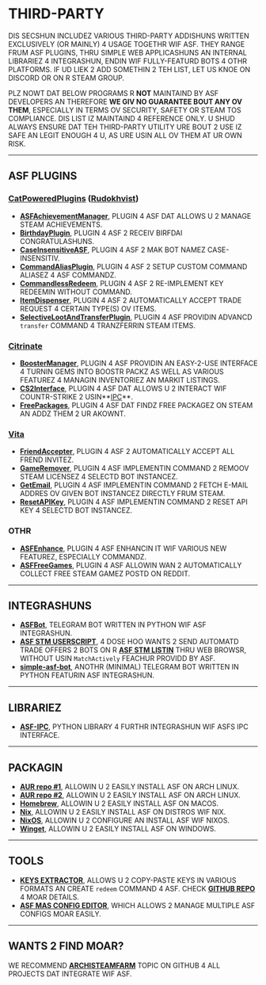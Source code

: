 # THIRD-PARTY

DIS SECSHUN INCLUDEZ VARIOUS THIRD-PARTY ADDISHUNS WRITTEN EXCLUSIVELY (OR MAINLY) 4 USAGE TOGETHR WIF ASF. THEY RANGE FRUM ASF PLUGINS, THRU SIMPLE WEB APPLICASHUNS AN INTERNAL LIBRARIEZ 4 INTEGRASHUN, ENDIN WIF FULLY-FEATURD BOTS 4 OTHR PLATFORMS. IF UD LIEK 2 ADD SOMETHIN 2 TEH LIST, LET US KNOE ON DISCORD OR ON R STEAM GROUP.

PLZ NOWT DAT BELOW PROGRAMS R **NOT** MAINTAIND BY ASF DEVELOPERS AN THEREFORE **WE GIV NO GUARANTEE BOUT ANY OV THEM**, ESPECIALLY IN TERMS OV SECURITY, SAFETY OR STEAM TOS COMPLIANCE. DIS LIST IZ MAINTAIND 4 REFERENCE ONLY. U SHUD ALWAYS ENSURE DAT TEH THIRD-PARTY UTILITY URE BOUT 2 USE IZ SAFE AN LEGIT ENOUGH 4 U, AS URE USIN ALL OV THEM AT UR OWN RISK.

---

## ASF PLUGINS

### **[CatPoweredPlugins](https://github.com/CatPoweredPlugins)** (**[Rudokhvist](https://github.com/Rudokhvist)**)

- **[ASFAchievementManager](https://github.com/CatPoweredPlugins/ASFAchievementManager)**, PLUGIN 4 ASF DAT ALLOWS U 2 MANAGE STEAM ACHIEVEMENTS.
- **[BirthdayPlugin](https://github.com/CatPoweredPlugins/BirthdayPlugin)**, PLUGIN 4 ASF 2 RECEIV BIRFDAI CONGRATULASHUNS.
- **[CaseInsensitiveASF](https://github.com/CatPoweredPlugins/CaseInsensitiveASF)**, PLUGIN 4 ASF 2 MAK BOT NAMEZ CASE-INSENSITIV.
- **[CommandAliasPlugin](https://github.com/CatPoweredPlugins/CommandAliasPlugin)**, PLUGIN 4 ASF 2 SETUP CUSTOM COMMAND ALIASEZ 4 ASF COMMANDZ.
- **[CommandlessRedeem](https://github.com/CatPoweredPlugins/CommandlessRedeem)**, PLUGIN 4 ASF 2 RE-IMPLEMENT KEY REDEEMIN WITHOUT COMMAND.
- **[ItemDispenser](https://github.com/CatPoweredPlugins/ItemDispenser)**, PLUGIN 4 ASF 2 AUTOMATICALLY ACCEPT TRADE REQUEST 4 CERTAIN TYPE(S) OV ITEMS.
- **[SelectiveLootAndTransferPlugin](https://github.com/CatPoweredPlugins/SelectiveLootAndTransferPlugin)**, PLUGIN 4 ASF PROVIDIN ADVANCD `transfer` COMMAND 4 TRANZFERRIN STEAM ITEMS.

### **[Citrinate](https://github.com/Citrinate)**

- **[BoosterManager](https://github.com/Citrinate/BoosterManager)**, PLUGIN 4 ASF PROVIDIN AN EASY-2-USE INTERFACE 4 TURNIN GEMS INTO BOOSTR PACKZ AS WELL AS VARIOUS FEATUREZ 4 MANAGIN INVENTORIEZ AN MARKIT LISTINGS.
- **[CS2Interface](https://github.com/Citrinate/CS2Interface)**, PLUGIN 4 ASF DAT ALLOWS U 2 INTERACT WIF COUNTR-STRIKE 2 USIN**[IPC](https://github.com/JustArchiNET/ArchiSteamFarm/wiki/IPC)**.
- **[FreePackages](https://github.com/Citrinate/FreePackages)**, PLUGIN 4 ASF DAT FINDZ FREE PACKAGEZ ON STEAM AN ADDZ THEM 2 UR AKOWNT.

### **[Vita](https://github.com/ezhevita)**

- **[FriendAccepter](https://github.com/ezhevita/FriendAccepter)**, PLUGIN 4 ASF 2 AUTOMATICALLY ACCEPT ALL FREND INVITEZ.
- **[GameRemover](https://github.com/ezhevita/GameRemover)**, PLUGIN 4 ASF IMPLEMENTIN COMMAND 2 REMOOV STEAM LICENSEZ 4 SELECTD BOT INSTANCEZ.
- **[GetEmail](https://github.com/ezhevita/GetEmail)**, PLUGIN 4 ASF IMPLEMENTIN COMMAND 2 FETCH E-MAIL ADDRES OV GIVEN BOT INSTANCEZ DIRECTLY FRUM STEAM.
- **[ResetAPIKey](https://github.com/ezhevita/ResetAPIKey)**, PLUGIN 4 ASF IMPLEMENTIN COMMAND 2 RESET API KEY 4 SELECTD BOT INSTANCEZ.

### OTHR

- **[ASFEnhance](https://github.com/chr233/ASFEnhance)**, PLUGIN 4 ASF ENHANCIN IT WIF VARIOUS NEW FEATUREZ, ESPECIALLY COMMANDZ.
- **[ASFFreeGames](https://github.com/maxisoft/ASFFreeGames)**, PLUGIN 4 ASF ALLOWIN WAN 2 AUTOMATICALLY COLLECT FREE STEAM GAMEZ POSTD ON REDDIT.

---

## INTEGRASHUNS

- **[ASFBot](https://github.com/dmcallejo/ASFBot)**, TELEGRAM BOT WRITTEN IN PYTHON WIF ASF INTEGRASHUN.
- **[ASF STM USERSCRIPT](https://greasyfork.org/en/scripts/404754-asf-stm)**, 4 DOSE HOO WANTS 2 SEND AUTOMATD TRADE OFFERS 2 BOTS ON R **[ASF STM LISTIN](https://github.com/JustArchiNET/ArchiSteamFarm/wiki/ItemsMatcherPlugin#publiclisting)** THRU WEB BROWSR, WITHOUT USIN `MatchActively` FEACHUR PROVIDD BY ASF.
- **[simple-asf-bot](https://github.com/deluxghost/simple-asf-bot)**, ANOTHR (MINIMAL) TELEGRAM BOT WRITTEN IN PYTHON FEATURIN ASF INTEGRASHUN.

---

## LIBRARIEZ

- **[ASF-IPC](https://github.com/deluxghost/ASF_IPC)**, PYTHON LIBRARY 4 FURTHR INTEGRASHUN WIF ASFS IPC INTERFACE.

---

## PACKAGIN

- **[AUR repo #1](https://aur.archlinux.org/packages/asf)**, ALLOWIN U 2 EASILY INSTALL ASF ON ARCH LINUX.
- **[AUR repo #2](https://aur.archlinux.org/packages/archisteamfarm-bin)**, ALLOWIN U 2 EASILY INSTALL ASF ON ARCH LINUX.
- **[Homebrew](https://formulae.brew.sh/formula/archi-steam-farm)**, ALLOWIN U 2 EASILY INSTALL ASF ON MACOS.
- **[Nix](https://search.nixos.org/packages?channel=unstable&show=ArchiSteamFarm&from=0&size=50&sort=relevance&type=packages&query=ArchiSteamFarm)**, ALLOWIN U 2 EASILY INSTALL ASF ON DISTROS WIF NIX.
- **[NixOS](https://search.nixos.org/options?channel=unstable&from=0&size=50&sort=relevance&type=packages&query=ArchiSteamFarm)**, ALLOWIN U 2 CONFIGURE AN INSTALL ASF WIF NIXOS.
- **[Winget](https://github.com/microsoft/winget-pkgs/tree/master/manifests/j/JustArchiNET/ArchiSteamFarm)**, ALLOWIN U 2 EASILY INSTALL ASF ON WINDOWS.

---

## TOOLS

- **[KEYS EXTRACTOR](https://umaim.github.io/SKE)**, ALLOWS U 2 COPY-PASTE KEYS IN VARIOUS FORMATS AN CREATE `redeem` COMMAND 4 ASF. CHECK **[GITHUB REPO](https://github.com/PixvIO/SKE)** 4 MOAR DETAILS.
- **[ASF MAS CONFIG EDITOR](https://github.com/genesix-eu/ASF_MCE)**, WHICH ALLOWS 2 MANAGE MULTIPLE ASF CONFIGS MOAR EASILY.

---

## WANTS 2 FIND MOAR?

WE RECOMMEND **[ARCHISTEAMFARM](https://github.com/topics/archisteamfarm)** TOPIC ON GITHUB 4 ALL PROJECTS DAT INTEGRATE WIF ASF.